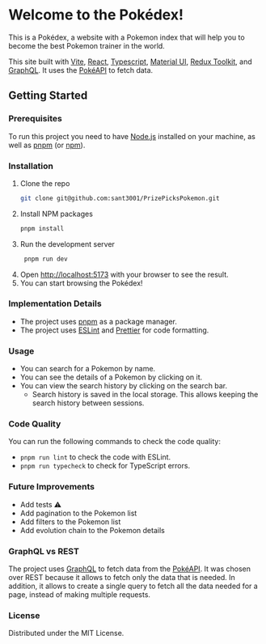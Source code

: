 # Welcome to the Pokédex!

This is a Pokédex, a website with a Pokemon index that will help you to become the best Pokemon trainer in the world.

This site built with [Vite](https://vitejs.dev/),
[React](https://reactjs.org/), [Typescript](https://www.typescriptlang.org/), [Material UI](https://mui.com/),
[Redux Toolkit](https://redux-toolkit.js.org/), and [GraphQL](https://graphql.org/).
It uses the [PokéAPI](https://pokeapi.co/) to fetch data.

## Getting Started

### Prerequisites
To run this project you need to have [Node.js](https://nodejs.org/en/) installed on your machine,
as well as [pnpm](https://pnpm.io/) (or [npm](https://www.npmjs.com/)).

### Installation
1. Clone the repo
   ```sh
   git clone git@github.com:sant3001/PrizePicksPokemon.git
   ```
2. Install NPM packages
   ```sh
   pnpm install
   ```
3. Run the development server
   ```sh
    pnpm run dev
    ```
4. Open [http://localhost:5173](http://localhost:5173/) with your browser to see the result.
5. You can start browsing the Pokédex!

### Implementation Details
- The project uses [pnpm](https://pnpm.io/) as a package manager.
- The project uses [ESLint](https://eslint.org/) and [Prettier](https://prettier.io/) for code formatting.

### Usage
- You can search for a Pokemon by name.
- You can see the details of a Pokemon by clicking on it.
- You can view the search history by clicking on the search bar.
  - Search history is saved in the local storage. This allows keeping the search history between sessions.

### Code Quality
You can run the following commands to check the code quality:
- `pnpm run lint` to check the code with ESLint.
- `pnpm run typecheck` to check for TypeScript errors.

### Future Improvements
- Add tests ⚠️
- Add pagination to the Pokemon list
- Add filters to the Pokemon list
- Add evolution chain to the Pokemon details

### GraphQL vs REST
The project uses [GraphQL](https://graphql.org/) to fetch data from the [PokéAPI](https://pokeapi.co/).
It was chosen over REST because it allows to fetch only the data that is needed.
In addition, it allows to create a single query to fetch all the data needed for a page,
instead of making multiple requests.

### License
Distributed under the MIT License.
